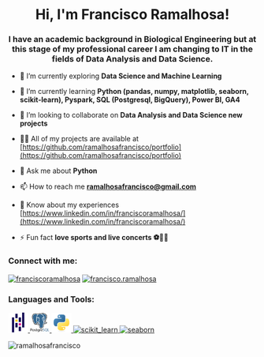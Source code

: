 <h1 align="center">Hi, I'm Francisco Ramalhosa!</h1>
<h3 align="center">I have an academic background in Biological Engineering but at this stage of my professional career I am changing to IT in the fields of Data Analysis and Data Science.</h3>

- 🔭 I’m currently exploring **Data Science and Machine Learning**

- 🌱 I’m currently learning **Python (pandas, numpy, matplotlib, seaborn, scikit-learn), Pyspark, SQL (Postgresql, BigQuery), Power BI, GA4**

- 👯 I’m looking to collaborate on **Data Analysis and Data Science new projects**

- 👨‍💻 All of my projects are available at [https://github.com/ramalhosafrancisco/portfolio](https://github.com/ramalhosafrancisco/portfolio)

- 💬 Ask me about **Python**

- 📫 How to reach me **ramalhosafrancisco@gmail.com**

- 📄 Know about my experiences [https://www.linkedin.com/in/franciscoramalhosa/](https://www.linkedin.com/in/franciscoramalhosa/)

- ⚡ Fun fact **love sports and live concerts ⚽🎸🤘**

<h3 align="left">Connect with me:</h3>
<p align="left">
<a href="https://linkedin.com/in/franciscoramalhosa" target="blank"><img align="center" src="https://raw.githubusercontent.com/rahuldkjain/github-profile-readme-generator/master/src/images/icons/Social/linked-in-alt.svg" alt="franciscoramalhosa" height="30" width="40" /></a>
<a href="https://instagram.com/francisco.ramalhosa" target="blank"><img align="center" src="https://raw.githubusercontent.com/rahuldkjain/github-profile-readme-generator/master/src/images/icons/Social/instagram.svg" alt="francisco.ramalhosa" height="30" width="40" /></a>
</p>

<h3 align="left">Languages and Tools:</h3>
<p align="left"> <a href="https://pandas.pydata.org/" target="_blank" rel="noreferrer"> <img src="https://raw.githubusercontent.com/devicons/devicon/2ae2a900d2f041da66e950e4d48052658d850630/icons/pandas/pandas-original.svg" alt="pandas" width="40" height="40"/> </a> <a href="https://www.postgresql.org" target="_blank" rel="noreferrer"> <img src="https://raw.githubusercontent.com/devicons/devicon/master/icons/postgresql/postgresql-original-wordmark.svg" alt="postgresql" width="40" height="40"/> </a> <a href="https://www.python.org" target="_blank" rel="noreferrer"> <img src="https://raw.githubusercontent.com/devicons/devicon/master/icons/python/python-original.svg" alt="python" width="40" height="40"/> </a> <a href="https://scikit-learn.org/" target="_blank" rel="noreferrer"> <img src="https://upload.wikimedia.org/wikipedia/commons/0/05/Scikit_learn_logo_small.svg" alt="scikit_learn" width="40" height="40"/> </a> <a href="https://seaborn.pydata.org/" target="_blank" rel="noreferrer"> <img src="https://seaborn.pydata.org/_images/logo-mark-lightbg.svg" alt="seaborn" width="40" height="40"/> </a> </p>

<p><img align="center" src="https://github-readme-stats.vercel.app/api/top-langs?username=ramalhosafrancisco&show_icons=true&locale=en&layout=compact" alt="ramalhosafrancisco" /></p>


<!---
ramalhosafrancisco/ramalhosafrancisco is a ✨ special ✨ repository because its `README.md` (this file) appears on your GitHub profile.
You can click the Preview link to take a look at your changes.
--->
